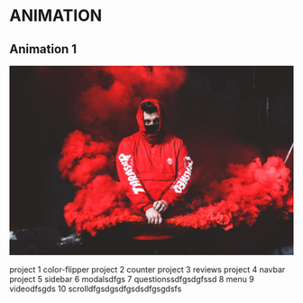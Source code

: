 # ANIMATION
## **Animation 1**
![](animation%201/2.jpg)

project 1 color-flipper
project 2 counter
project 3 reviews
project 4 navbar
project 5 sidebar
6 modalsdfgs
7 questionssdfgsdgfssd
8 menu
9 videodfsgds
10 scrolldfgsdgsdfgsdsdfgsgdsfs
